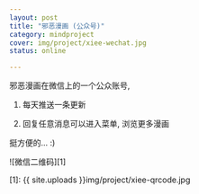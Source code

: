 ```yaml
---
layout: post 
title: "邪恶漫画 (公众号)"
category: mindproject
cover: img/project/xiee-wechat.jpg
status: online

---
```



邪恶漫画在微信上的一个公众账号,

1. 每天推送一条更新

2. 回复任意消息可以进入菜单, 浏览更多漫画

挺方便的... :)

![微信二维码][1]


  [1]: {{ site.uploads }}img/project/xiee-qrcode.jpg


